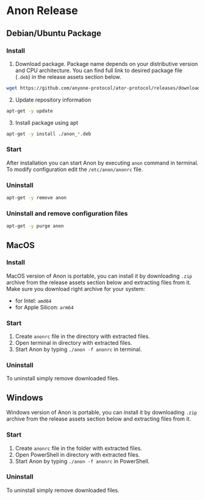 # Anon Release

## Debian/Ubuntu Package

### Install

1. Download package. Package name depends on your distributive version and CPU architecture. You can find full link to desired package file (`.deb`) in the release assets section below. 
```sh
wget https://github.com/anyone-protocol/ator-protocol/releases/download/<version>/<package_name>
```

2. Update repository information
```sh
apt-get -y update
```

3. Install package using apt
```sh
apt-get -y install ./anon_*.deb
```

### Start

After installation you can start Anon by executing `anon` command in terminal. To modify configuration edit the `/etc/anon/anonrc` file.

### Uninstall

```sh
apt-get -y remove anon
```

### Uninstall and remove configuration files

```sh
apt-get -y purge anon
```

## MacOS

### Install

MacOS version of Anon is portable, you can install it by downloading `.zip` archive from the release assets section below and extracting files from it. Make sure you download right archive for your system:

- for Intel: `amd64`
- for Apple Silicon: `arm64`

### Start

1. Create `anonrc` file in the directory with extracted files.
2. Open terminal in directory with extracted files.
3. Start Anon by typing `./anon -f anonrc` in terminal.

### Uninstall

To uninstall simply remove downloaded files.

## Windows

Windows version of Anon is portable, you can install it by downloading `.zip` archive from the release assets section below and extracting files from it.

### Start

1. Create `anonrc` file in the folder with extracted files.
2. Open PowerShell in directory with extracted files.
3. Start Anon by typing `./anon -f anonrc` in PowerShell.

### Uninstall

To uninstall simply remove downloaded files.